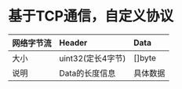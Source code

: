
# 基于TCP通信，自定义协议

|  网络字节流   | Header  | Data |
|  :----  | :----  | :---- |
| 大小  | uint32(定长4字节) | []byte |
| 说明  | Data的长度信息 | 具体数据 |